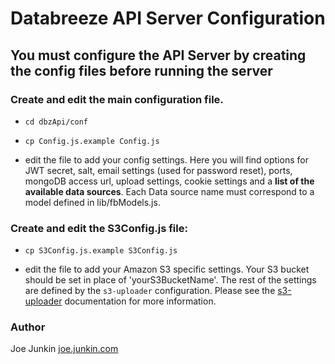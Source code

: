 # Databreeze API Server Configuration

## You must configure the API Server by creating the config files before running the server

### Create and edit the main configuration file.

- `cd dbzApi/conf`

- `cp Config.js.example Config.js`

- edit the file to add your config settings. Here you will find options for JWT secret, salt, email settings (used for password reset), ports, mongoDB access url, upload settings, cookie settings and a **list of the available data sources**. Each Data source name must correspond to a model defined in lib/fbModels.js. 


### Create and edit the S3Config.js file:

- `cp S3Config.js.example S3Config.js`

- edit the file to add your Amazon S3 specific settings. Your S3 bucket should be set in place of 'yourS3BucketName'. The rest of the settings are defined by the `s3-uploader` configuration. Please see the [s3-uploader](https://github.com/Turistforeningen/node-s3-uploader) documentation for more information.

### Author

Joe Junkin [joe.junkin.com](http://joe.junkin.com)
